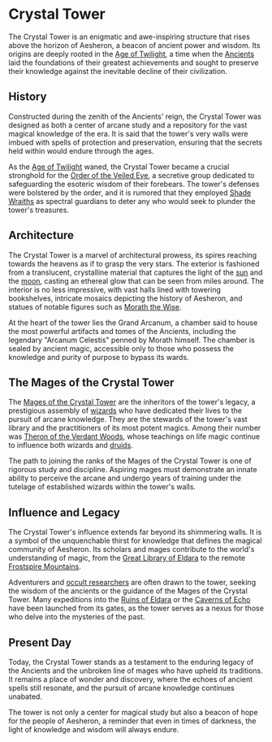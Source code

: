# Crystal Tower

The Crystal Tower is an enigmatic and awe-inspiring structure that rises above the horizon of Aesheron, a beacon of ancient power and wisdom. Its origins are deeply rooted in the [Age of Twilight](Age%20of%20Twilight.md), a time when the [Ancients](Ancients.md) laid the foundations of their greatest achievements and sought to preserve their knowledge against the inevitable decline of their civilization.

## History

Constructed during the zenith of the Ancients' reign, the Crystal Tower was designed as both a center of arcane study and a repository for the vast magical knowledge of the era. It is said that the tower's very walls were imbued with spells of protection and preservation, ensuring that the secrets held within would endure through the ages.

As the [Age of Twilight](Age%20of%20Twilight.md) waned, the Crystal Tower became a crucial stronghold for the [Order of the Veiled Eye](Order%20of%20the%20Veiled%20Eye.md), a secretive group dedicated to safeguarding the esoteric wisdom of their forebears. The tower's defenses were bolstered by the order, and it is rumored that they employed [Shade Wraiths](Shade%20Wraiths.md) as spectral guardians to deter any who would seek to plunder the tower's treasures.

## Architecture

The Crystal Tower is a marvel of architectural prowess, its spires reaching towards the heavens as if to grasp the very stars. The exterior is fashioned from a translucent, crystalline material that captures the light of the [sun](sun.md) and the [moon](moon.md), casting an ethereal glow that can be seen from miles around. The interior is no less impressive, with vast halls lined with towering bookshelves, intricate mosaics depicting the history of Aesheron, and statues of notable figures such as [Morath the Wise](Morath%20the%20Wise.md).

At the heart of the tower lies the Grand Arcanum, a chamber said to house the most powerful artifacts and tomes of the Ancients, including the legendary "Arcanum Celestis" penned by Morath himself. The chamber is sealed by ancient magic, accessible only to those who possess the knowledge and purity of purpose to bypass its wards.

## The Mages of the Crystal Tower

The [Mages of the Crystal Tower](Mages%20of%20the%20Crystal%20Tower.md) are the inheritors of the tower's legacy, a prestigious assembly of [wizards](wizards.md) who have dedicated their lives to the pursuit of arcane knowledge. They are the stewards of the tower's vast library and the practitioners of its most potent magics. Among their number was [Theron of the Verdant Woods](Theron%20of%20the%20Verdant%20Woods.md), whose teachings on life magic continue to influence both wizards and [druids](druids.md).

The path to joining the ranks of the Mages of the Crystal Tower is one of rigorous study and discipline. Aspiring mages must demonstrate an innate ability to perceive the arcane and undergo years of training under the tutelage of established wizards within the tower's walls.

## Influence and Legacy

The Crystal Tower's influence extends far beyond its shimmering walls. It is a symbol of the unquenchable thirst for knowledge that defines the magical community of Aesheron. Its scholars and mages contribute to the world's understanding of magic, from the [Great Library of Eldara](Great%20Library%20of%20Eldara.md) to the remote [Frostspire Mountains](Frostspire%20Mountains.md).

Adventurers and [occult researchers](occult%20researchers.md) are often drawn to the tower, seeking the wisdom of the ancients or the guidance of the Mages of the Crystal Tower. Many expeditions into the [Ruins of Eldara](Ruins%20of%20Eldara.md) or the [Caverns of Echo](Caverns%20of%20Echo.md) have been launched from its gates, as the tower serves as a nexus for those who delve into the mysteries of the past.

## Present Day

Today, the Crystal Tower stands as a testament to the enduring legacy of the Ancients and the unbroken line of mages who have upheld its traditions. It remains a place of wonder and discovery, where the echoes of ancient spells still resonate, and the pursuit of arcane knowledge continues unabated.

The tower is not only a center for magical study but also a beacon of hope for the people of Aesheron, a reminder that even in times of darkness, the light of knowledge and wisdom will always endure.